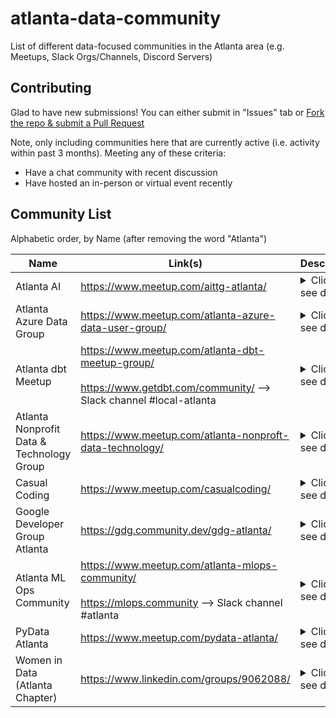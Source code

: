 # atlanta-data-community
List of different data-focused communities in the Atlanta area (e.g. Meetups, Slack Orgs/Channels, Discord Servers)

## Contributing

Glad to have new submissions!  You can either submit in "Issues" tab or [Fork the repo & submit a Pull Request](https://docs.github.com/en/pull-requests/collaborating-with-pull-requests/proposing-changes-to-your-work-with-pull-requests/creating-a-pull-request-from-a-fork)

Note, only including communities here that are currently active (i.e. activity within past 3 months).  Meeting any of these criteria:
- Have a chat community with recent discussion
- Have hosted an in-person or virtual event recently

## Community List

Alphabetic order, by Name (after removing the word "Atlanta")

| Name | Link(s) | Description |
|---|---|---|
| Atlanta AI | https://www.meetup.com/aittg-atlanta/ | <details><summary>Click to see details</summary>We’re excited to bring you the latest and practical technology on AI, Machine Learning, Deep Learning, Data Science and Big Data.<br><br>Our goal is to congregate with AI enthusiasts from all over Atlanta to learn and practice AI tech, through tech talks, study jams, code labs etc.. we regularly invite tech leads from innovated companies, successful startups to share their practice experiences and practices in the world of AI, Cloud, Data, Blockchain.</details> |
| Atlanta Azure Data Group | https://www.meetup.com/atlanta-azure-data-user-group/ | <details><summary>Click to see details</summary>Data Professionals using the Microsoft Data Platform<br><br>We are a member of the Azure Data Community network of User Groups. Our purpose is to provide a forum for the SQL users of Atlanta to network, communicate and educate one another. Our user group is open to both technical and business-minded professionals. Events are free to all attendees. |
| Atlanta dbt Meetup | https://www.meetup.com/atlanta-dbt-meetup-group/<br><br>https://www.getdbt.com/community/ --> Slack channel #local-atlanta | <details><summary>Click to see details</summary>If you work with data, this group is for you! We welcome data analysts, scientists, engineers, architects, and more!<br><br>We will predominantly focus on people's experience with dbt, but will also discuss broader topics related to data teams, such as data stacks, data ops, modeling, testing, and team structures</details> |
| Atlanta Nonprofit Data & Technology Group | https://www.meetup.com/atlanta-nonproft-data-technology/ | <details><summary>Click to see details</summary>Are you passionate about leveraging data and technology for the greater good? Are you eager to explore innovative ways to enhance the impact of nonprofit organizations? If so, you've come to the right place!<br><br>Our meetup group is dedicated to bringing together like-minded individuals who are interested in the intersection of data, technology, and the nonprofit sector. Whether you're a seasoned data scientist, a technology enthusiast, a nonprofit professional, or simply someone with a keen interest in making a difference, we invite you to join our vibrant community.<br><br>In today's rapidly evolving world, data and technology have become powerful tools for nonprofits to drive social change and maximize their effectiveness. From harnessing data analytics to optimize fundraising efforts to implementing cutting-edge technologies for program delivery, nonprofits are leveraging these resources to create meaningful impact in our communities.<br><br>At our meetup events, we provide a platform for knowledge sharing, collaboration, and networking. Our diverse range of topics covers everything from data analysis and visualization techniques to emerging technologies such as artificial intelligence and blockchain in the nonprofit sector. Through engaging presentations, interactive workshops, and lively discussions, we aim to empower our members with the skills, insights, and connections needed to drive positive change in the nonprofit space.<br><br>Joining our meetup group offers you the opportunity to:<br>  - Connect with a vibrant community of individuals who share your passion for nonprofit data and technology.<br>  - Stay updated on the latest trends, best practices, and success stories in the field.<br>  - Learn from industry experts and thought leaders through informative talks and workshops.<br>  - Engage in hands-on activities and collaborative projects to enhance your skills.<br>  - Forge meaningful connections and potential partnerships with professionals and organizations working in the nonprofit sector.<br><br>Whether you're a seasoned professional or just starting out, we welcome everyone who is curious and driven to explore the intersection of data, technology, and social impact. Together, let's unlock the transformative potential of nonprofit data and technology to create a better future for all.</details> |
| Casual Coding | https://www.meetup.com/casualcoding/ | <details><summary>Click to see details</summary>Meets at Ponce City Market, every other Saturday<br>If you’re planning on working on a side-hustle or project over the weekend, come work on your project in the company of other developers over coffee. Introduce yourself, meet other developers, share what you’re working on, and ask about what you need help with. |
| Google Developer Group Atlanta | https://gdg.community.dev/gdg-atlanta/ | <details><summary>Click to see details</summary>Provides career resources and upskilling, meetups + learning opportunities for software engineers, developers, analysts, and technology gurus in the metro Atlanta area. |
| Atlanta ML Ops Community | https://www.meetup.com/atlanta-mlops-community/<br><br>https://mlops.community --> Slack channel #atlanta | <details><summary>Click to see details</summary>The MLOps Community fills the swiftly growing need to share real-world Machine Learning Operations best practices from engineers in the field. While MLOps shares a lot of ground with DevOps, the differences are as big as the similarities. We needed a community laser-focused on solving the unique challenges we deal with every day building production AI/ML pipelines.</details> |
| PyData Atlanta | https://www.meetup.com/pydata-atlanta/ | <details><summary>Click to see details</summary>The PyData Atlanta chapter holds free meetups that are open to the public. They feature a range of activities focused on networking, learning, and community building, with less focus on traditional seminar formats.<br><br>PyData is an educational program of NumFOCUS, a 501(c)3 non-profit organization in the United States. PyData provides a forum for the international community of users and developers of data science tools to share ideas and learn from each other.</details> |
| Women in Data (Atlanta Chapter) | https://www.linkedin.com/groups/9062088/ | <details><summary>Click to see details</summary>Women in Data was created in 2015, when the founder Sadie St. Lawrence noticed the lack of women representation as she began her journey into data. Concerned about the prospect of gender equality in a data-driven future, the first chapter of Women in Data was launched.<br><br>They have since shaped Women in Data to the global community they are today. A place for data enthusiasts of all backgrounds to connect, grow, and lead together.<br><br>Their mission since day one has been to increase diversity in data careers because they know representation and participation of all kinds matters, especially in growing, in-demand roles across data and technology.</details> |
